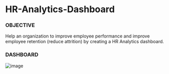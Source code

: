 # HR-Analytics-Dashboard

### OBJECTIVE
Help an organization to improve employee performance and improve employee retention (reduce attrition) by creating a HR Analytics dashboard.

### DASHBOARD
![image](https://github.com/yogesh-soni-4/HR-Analytics-Dashboard/assets/112860792/2157b64c-b0bf-498b-bd77-9cbda30f2d2a)

